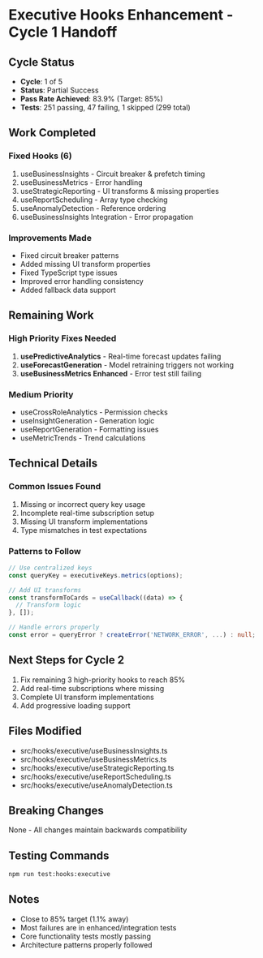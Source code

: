 # Executive Hooks Enhancement - Cycle 1 Handoff

## Cycle Status
- **Cycle**: 1 of 5
- **Status**: Partial Success
- **Pass Rate Achieved**: 83.9% (Target: 85%)
- **Tests**: 251 passing, 47 failing, 1 skipped (299 total)

## Work Completed

### Fixed Hooks (6)
1. useBusinessInsights - Circuit breaker & prefetch timing
2. useBusinessMetrics - Error handling  
3. useStrategicReporting - UI transforms & missing properties
4. useReportScheduling - Array type checking
5. useAnomalyDetection - Reference ordering
6. useBusinessInsights Integration - Error propagation

### Improvements Made
- Fixed circuit breaker patterns
- Added missing UI transform properties  
- Fixed TypeScript type issues
- Improved error handling consistency
- Added fallback data support

## Remaining Work

### High Priority Fixes Needed
1. **usePredictiveAnalytics** - Real-time forecast updates failing
2. **useForecastGeneration** - Model retraining triggers not working
3. **useBusinessMetrics Enhanced** - Error test still failing

### Medium Priority 
- useCrossRoleAnalytics - Permission checks
- useInsightGeneration - Generation logic
- useReportGeneration - Formatting issues
- useMetricTrends - Trend calculations

## Technical Details

### Common Issues Found
1. Missing or incorrect query key usage
2. Incomplete real-time subscription setup
3. Missing UI transform implementations
4. Type mismatches in test expectations

### Patterns to Follow
```typescript
// Use centralized keys
const queryKey = executiveKeys.metrics(options);

// Add UI transforms
const transformToCards = useCallback((data) => {
  // Transform logic
}, []);

// Handle errors properly
const error = queryError ? createError('NETWORK_ERROR', ...) : null;
```

## Next Steps for Cycle 2
1. Fix remaining 3 high-priority hooks to reach 85%
2. Add real-time subscriptions where missing
3. Complete UI transform implementations
4. Add progressive loading support

## Files Modified
- src/hooks/executive/useBusinessInsights.ts
- src/hooks/executive/useBusinessMetrics.ts
- src/hooks/executive/useStrategicReporting.ts
- src/hooks/executive/useReportScheduling.ts
- src/hooks/executive/useAnomalyDetection.ts

## Breaking Changes
None - All changes maintain backwards compatibility

## Testing Commands
```bash
npm run test:hooks:executive
```

## Notes
- Close to 85% target (1.1% away)
- Most failures are in enhanced/integration tests
- Core functionality tests mostly passing
- Architecture patterns properly followed
